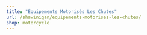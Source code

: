 ```yaml
---
title: "Équipements Motorisés Les Chutes"
url: /shawinigan/equipements-motorises-les-chutes/
shop: motorcycle
---
```


